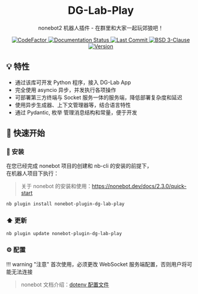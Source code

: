 <h1 align="center">
  DG-Lab-Play
</h1>

<p align="center">
  nonebot2 机器人插件 - 在群里和大家一起玩郊狼吧！
</p>

<p align="center">
  <a href="https://www.codefactor.io/repository/github/ljzd-pro/nonebot-plugin-dg-lab-play">
    <img src="https://www.codefactor.io/repository/github/ljzd-pro/nonebot-plugin-dg-lab-play/badge" alt="CodeFactor" />
  </a>

  <a href='https://dg-lab-play.readthedocs.io/'>
    <img src='https://readthedocs.org/projects/dg-lab-play/badge/?version=latest' alt='Documentation Status' />
  </a>

  <a href="https://github.com/Ljzd-PRO/nonebot-plugin-dg-lab-play/activity">
    <img src="https://img.shields.io/github/last-commit/Ljzd-PRO/nonebot-plugin-dg-lab-play/master" alt="Last Commit"/>
  </a>

  <a href="./LICENSE">
    <img src="https://img.shields.io/github/license/Ljzd-PRO/nonebot-plugin-dg-lab-play" alt="BSD 3-Clause"/>
  </a>

  <a href="https://pypi.org/project/nonebot-plugin-dg-lab-play" target="_blank">
    <img src="https://img.shields.io/github/v/release/Ljzd-PRO/nonebot-plugin-dg-lab-play?logo=python" alt="Version">
  </a>
</p>

## 💡 特性

- 通过该库可开发 Python 程序，接入 DG-Lab App
- 完全使用 asyncio 异步，并发执行各项操作
- 可部署第三方终端与 Socket 服务一体的服务端，降低部署复杂度和延迟
- 使用异步生成器、上下文管理器等，结合语言特性
- 通过 Pydantic, 枚举 管理消息结构和常量，便于开发

## 🚀 快速开始

### 🔨 安装

在您已经完成 nonebot 项目的创建和 nb-cli 的安装的前提下，\
在机器人项目下执行：
> 关于 nonebot 的安装和使用：https://nonebot.dev/docs/2.3.0/quick-start

```bash
nb plugin install nonebot-plugin-dg-lab-play
```

### ⬆️ 更新

```bash
nb plugin update nonebot-plugin-dg-lab-play
```

### ⚙️ 配置

!!! warning "注意"
    首次使用，必须更改 WebSocket 服务端配置，否则用户将可能无法连接

> nonebot 文档介绍：[dotenv 配置文件](https://nonebot.dev/docs/2.3.0/appendices/config#dotenv-%E9%85%8D%E7%BD%AE%E6%96%87%E4%BB%B6)